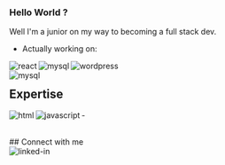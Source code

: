 ### Hello World ?
Well I'm a junior on my way to becoming a full stack dev.
- Actually working on:
<img align="left" alt="react" src="https://img.shields.io/badge/react%20-%2320232a.svg?&style=for-the-badge&logo=react&logoColor=%2361DAFB" />
<img align="left" alt="mysql" src="https://img.shields.io/badge/mysql-4479A1.svg?style=for-the-badge&logo=mysql&logoColor=white"/>
<img align="left" alt="wordpress" src="https://img.shields.io/badge/WordPress-%23117AC9.svg?style=for-the-badge&logo=WordPress&logoColor=white"/>
<img align="left" alt="" src=""/>
<br>
<img align="left" alt="mysql" src="https://img.shields.io/badge/mysql-4479A1.svg?style=for-the-badge&logo=mysql&logoColor=white"/>
<img align="left" alt="" src="https://img.shields.io/badge/php-%23777BB4.svg?style=for-the-badge&logo=php&logoColor=white"/>

## Expertise
-<img align="left" alt="html" src="https://img.shields.io/badge/html5-%23E34F26.svg?style=for-the-badge&logo=html5&logoColor=white"/>
<img align="left" alt="javascript" src="https://img.shields.io/badge/javascript-%23323330.svg?style=for-the-badge&logo=javascript&logoColor=%23F7DF1E"/>

<br>## Connect with me <br>
[<img align="left" alt="linked-in" src="https://img.shields.io/badge/linkedin-%230077B5.svg?&style=for-the-badge&logo=linkedin&logoColor=white" />](https://www.linkedin.com/in/jakub-szewczyk-js/)


<img align="left" alt="" src=""/>
